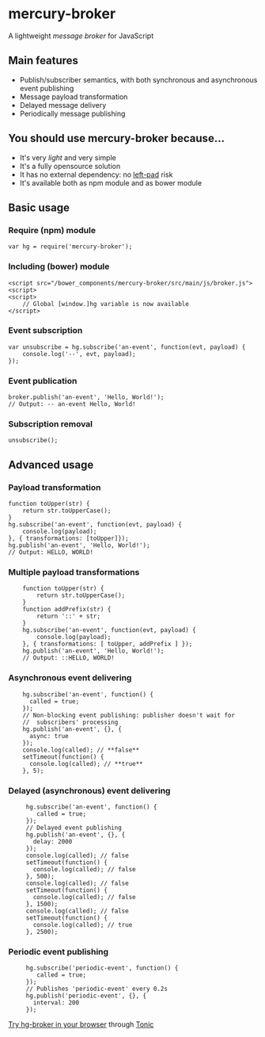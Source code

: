 # mercury-broker
A lightweight *message broker* for JavaScript

## Main features
- Publish/subscriber semantics, with both synchronous and asynchronous event publishing
- Message payload transformation
- Delayed message delivery
- Periodically message publishing

## You should use mercury-broker because...
- It's very *light* and very simple
- It's a fully opensource solution
- It has no external dependency: no [left-pad](http://blog.npmjs.org/post/141577284765/kik-left-pad-and-npm) risk
- It's available both as npm module and as bower module

## Basic usage
### Require (npm) module
    var hg = require('mercury-broker');
### Including (bower) module
    <script src="/bower_components/mercury-broker/src/main/js/broker.js"><script>
    <script>
        // Global [window.]hg variable is now available
    </script>
### Event subscription    
    var unsubscribe = hg.subscribe('an-event', function(evt, payload) {
        console.log('--', evt, payload);
    });
### Event publication
    broker.publish('an-event', 'Hello, World!');
    // Output: -- an-event Hello, World!
### Subscription removal
    unsubscribe();

## Advanced usage
### Payload transformation
    function toUpper(str) {
        return str.toUpperCase();
    }
    hg.subscribe('an-event', function(evt, payload) {
        console.log(payload);
    }, { transformations: [toUpper]});
    hg.publish('an-event', 'Hello, World!');
    // Output: HELLO, WORLD!
### Multiple payload transformations
        function toUpper(str) {
            return str.toUpperCase();
        }
        function addPrefix(str) {
            return '::' + str;
        }
        hg.subscribe('an-event', function(evt, payload) {
            console.log(payload);
        }, { transformations: [ toUpper, addPrefix ] });
        hg.publish('an-event', 'Hello, World!');
        // Output: ::HELLO, WORLD!
### Asynchronous event delivering
        hg.subscribe('an-event', function() {
          called = true;
        });
        // Non-blocking event publishing: publisher doesn't wait for
        //  subscribers' processing
        hg.publish('an-event', {}, {
          async: true
        });
        console.log(called); // **false**
        setTimeout(function() {
          console.log(called); // **true**
        }, 5);
### Delayed (asynchronous) event delivering
         hg.subscribe('an-event', function() {
            called = true;
         });
         // Delayed event publishing
         hg.publish('an-event', {}, {
           delay: 2000
         });
         console.log(called); // false
         setTimeout(function() {
           console.log(called); // false
         }, 500);
         console.log(called); // false
         setTimeout(function() {
           console.log(called); // false
         }, 1500);
         console.log(called); // false
         setTimeout(function() {
           console.log(called); // true
         }, 2500);
### Periodic event publishing
         hg.subscribe('periodic-event', function() {
            called = true;
         });
         // Publishes 'periodic-event' every 0.2s
         hg.publish('periodic-event', {}, {
           interval: 200
         });
[Try hg-broker in your browser](https://tonicdev.com/npm/mercury-broker) through [Tonic](tonicdev.com)
